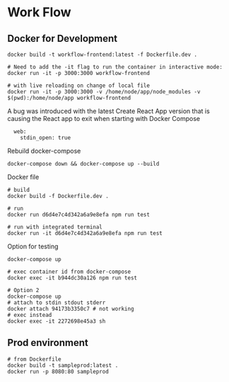 # Work Flow

## Docker for Development

```
docker build -t workflow-frontend:latest -f Dockerfile.dev .
```

```
# Need to add the -it flag to run the container in interactive mode:
docker run -it -p 3000:3000 workflow-frontend

# with live reloading on change of local file
docker run -it -p 3000:3000 -v /home/node/app/node_modules -v $(pwd):/home/node/app workflow-frontend

```

A bug was introduced with the latest Create React App version that is causing the React app to exit when starting with Docker Compose

```
  web:
    stdin_open: true
```

Rebuild docker-compose

```
docker-compose down && docker-compose up --build
```

Docker file

```
# build
docker build -f Dockerfile.dev .

# run
docker run d6d4e7c4d342a6a9e8efa npm run test

# run with integrated terminal
docker run -it d6d4e7c4d342a6a9e8efa npm run test
```

Option for testing

```
docker-compose up

# exec container id from docker-compose
docker exec -it b944dc30a126 npm run test

# Option 2
docker-compose up
# attach to stdin stdout stderr
docker attach 94173b3350c7 # not working
# exec instead
docker exec -it 2272698e45a3 sh
```

## Prod environment

```
# from Dockerfile
docker build -t sampleprod:latest .
docker run -p 8080:80 sampleprod
```
